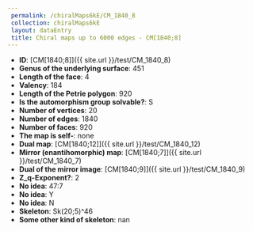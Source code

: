```yaml
--- 
 permalink: /chiralMaps6kE/CM_1840_8 
 collection: chiralMaps6kE
 layout: dataEntry
 title: Chiral maps up to 6000 edges - CM[1840;8]
---
```


- **ID**: [CM[1840;8]]({{ site.url }}/test/CM_1840_8)
- **Genus of the underlying surface**: 451
- **Length of the face**: 4
- **Valency**: 184
- **Length of the Petrie polygon**: 920
- **Is the automorphism group solvable?**: S
- **Number of vertices**: 20
- **Number of edges**: 1840
- **Number of faces**: 920
- **The map is self-**: none
- **Dual map**: [CM[1840;12]]({{ site.url }}/test/CM_1840_12)
- **Mirror (enantihomorphic) map**: [CM[1840;7]]({{ site.url }}/test/CM_1840_7)
- **Dual of the mirror image**: [CM[1840;9]]({{ site.url }}/test/CM_1840_9)
- **Z_q-Exponent?**: 2
- **No idea**:  47:7
- **No idea**: Y
- **No idea**: N
- **Skeleton**: Sk(20;5)^46
- **Some other kind of skeleton**: nan
